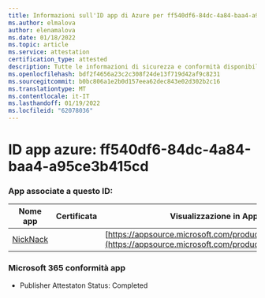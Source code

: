 ```yaml
---
title: Informazioni sull'ID app di Azure per ff540df6-84dc-4a84-baa4-a95ce3b415cd
ms.author: elmalova
author: elenamalova
ms.date: 01/18/2022
ms.topic: article
ms.service: attestation
certification_type: attested
description: Tutte le informazioni di sicurezza e conformità disponibili per ff540df6-84dc-4a84-baa4-a95ce3b415cd.
ms.openlocfilehash: bdf2f4656a23c2c308f24de13f719d42af9c8231
ms.sourcegitcommit: b0bc806a1e2b0d157eea62dec843e02d302b2c16
ms.translationtype: MT
ms.contentlocale: it-IT
ms.lasthandoff: 01/19/2022
ms.locfileid: "62078036"
---
```

# <a name="azure-app-id-ff540df6-84dc-4a84-baa4-a95ce3b415cd"></a>ID app azure: ff540df6-84dc-4a84-baa4-a95ce3b415cd


### <a name="apps-associated-with-this-id"></a>App associate a questo ID:
| **Nome app** | **Certificata** | **Visualizzazione in AppSource** |
|--------------|---------------|-----------------------|
| [NickNack](https://docs.microsoft.com/microsoft-365-app-certification/forward/WA200003196) |  | [https://appsource.microsoft.com/product/office/WA200003196](https://appsource.microsoft.com/product/office/WA200003196) |

### <a name="microsoft-365-app-compliance-status"></a>Microsoft 365 conformità app
- Publisher Attestaton Status: Completed
